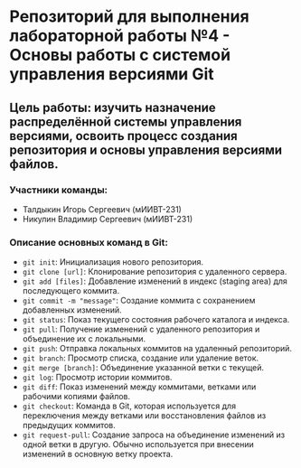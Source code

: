 # Репозиторий для выполнения лабораторной работы №4 - Основы работы с системой управления версиями Git
## Цель работы: изучить назначение распределённой системы управления версиями, освоить процесс создания репозитория и основы управления версиями файлов.
### Участники команды:
- Талдыкин Игорь Сергеевич (мИИВТ-231)
- Никулин Владимир Сергеевич (мИИВТ-231)

### Описание основных команд в Git:
- `git init`: Инициализация нового репозитория.
- `git clone [url]`: Клонирование репозитория с удаленного сервера.
- `git add [files]`: Добавление изменений в индекс (staging area) для последующего коммита.
- `git commit -m "message"`: Создание коммита с сохранением добавленных изменений.
- `git status`: Показ текущего состояния рабочего каталога и индекса.
- `git pull`: Получение изменений с удаленного репозитория и объединение их с локальными.
- `git push`: Отправка локальных коммитов на удаленный репозиторий.
- `git branch`: Просмотр списка, создание или удаление веток.
- `git merge [branch]`: Объединение указанной ветки с текущей.
- `git log`: Просмотр истории коммитов.
- `git diff`: Показ изменений между коммитами, ветками или рабочими копиями файлов.
- `git checkout`: Команда в Git, которая используется для переключения между ветками или восстановления файлов из предыдущих коммитов.
- `git request-pull`: Создание запроса на объединение изменений из одной ветки в другую. Обычно используется при внесении изменений в основную ветку проекта.
